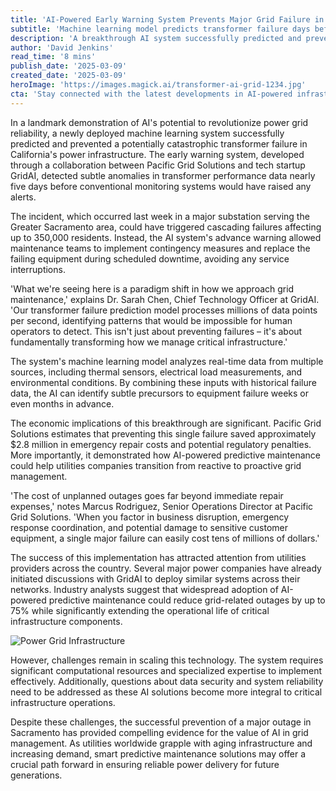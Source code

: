 ```yaml
---
title: 'AI-Powered Early Warning System Prevents Major Grid Failure in California'
subtitle: 'Machine learning model predicts transformer failure days before potential blackout'
description: 'A breakthrough AI system successfully predicted and prevented a potentially catastrophic transformer failure in California\'s power grid, demonstrating the transformative potential of machine learning in infrastructure maintenance. The system detected early warning signs five days before conventional monitoring would have noticed issues, preventing an outage that could have affected 350,000 residents.'
author: 'David Jenkins'
read_time: '8 mins'
publish_date: '2025-03-09'
created_date: '2025-03-09'
heroImage: 'https://images.magick.ai/transformer-ai-grid-1234.jpg'
cta: 'Stay connected with the latest developments in AI-powered infrastructure solutions! Follow us on LinkedIn for exclusive insights into how artificial intelligence is revolutionizing critical systems management.'
---
```


In a landmark demonstration of AI's potential to revolutionize power grid reliability, a newly deployed machine learning system successfully predicted and prevented a potentially catastrophic transformer failure in California's power infrastructure. The early warning system, developed through a collaboration between Pacific Grid Solutions and tech startup GridAI, detected subtle anomalies in transformer performance data nearly five days before conventional monitoring systems would have raised any alerts.

The incident, which occurred last week in a major substation serving the Greater Sacramento area, could have triggered cascading failures affecting up to 350,000 residents. Instead, the AI system's advance warning allowed maintenance teams to implement contingency measures and replace the failing equipment during scheduled downtime, avoiding any service interruptions.

'What we're seeing here is a paradigm shift in how we approach grid maintenance,' explains Dr. Sarah Chen, Chief Technology Officer at GridAI. 'Our transformer failure prediction model processes millions of data points per second, identifying patterns that would be impossible for human operators to detect. This isn't just about preventing failures – it's about fundamentally transforming how we manage critical infrastructure.'

The system's machine learning model analyzes real-time data from multiple sources, including thermal sensors, electrical load measurements, and environmental conditions. By combining these inputs with historical failure data, the AI can identify subtle precursors to equipment failure weeks or even months in advance.

The economic implications of this breakthrough are significant. Pacific Grid Solutions estimates that preventing this single failure saved approximately $2.8 million in emergency repair costs and potential regulatory penalties. More importantly, it demonstrated how AI-powered predictive maintenance could help utilities companies transition from reactive to proactive grid management.

'The cost of unplanned outages goes far beyond immediate repair expenses,' notes Marcus Rodriguez, Senior Operations Director at Pacific Grid Solutions. 'When you factor in business disruption, emergency response coordination, and potential damage to sensitive customer equipment, a single major failure can easily cost tens of millions of dollars.'

The success of this implementation has attracted attention from utilities providers across the country. Several major power companies have already initiated discussions with GridAI to deploy similar systems across their networks. Industry analysts suggest that widespread adoption of AI-powered predictive maintenance could reduce grid-related outages by up to 75% while significantly extending the operational life of critical infrastructure components.

![Power Grid Infrastructure](https://i.magick.ai/PIXE/1738406181100_magick_img.webp)

However, challenges remain in scaling this technology. The system requires significant computational resources and specialized expertise to implement effectively. Additionally, questions about data security and system reliability need to be addressed as these AI solutions become more integral to critical infrastructure operations.

Despite these challenges, the successful prevention of a major outage in Sacramento has provided compelling evidence for the value of AI in grid management. As utilities worldwide grapple with aging infrastructure and increasing demand, smart predictive maintenance solutions may offer a crucial path forward in ensuring reliable power delivery for future generations.